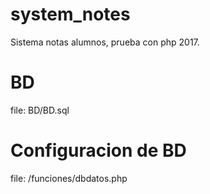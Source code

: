 # system_notes

Sistema notas alumnos, prueba con php 2017.

# BD 

file: BD/BD.sql

# Configuracion de BD 

file:  /funciones/dbdatos.php

<?php
	
	//Datos necesarios para la conexion a BD

	$db='BD prueba';			// nombre de la base de datos 
	$server='localhost';		
	$usudb='phpmyadmin';		  // usuario base de datos	
	$pass='phpmyadmin'; 		  // password de la base de datos 
	
?>

